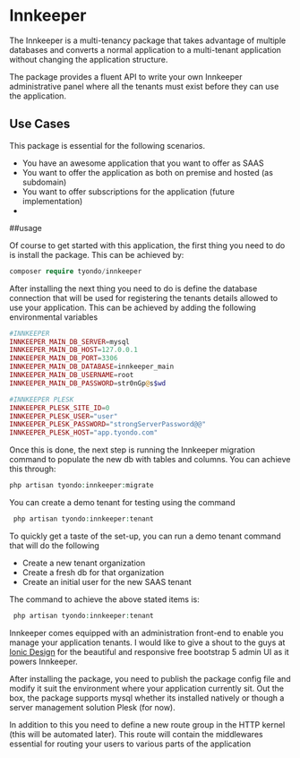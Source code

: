 # Innkeeper 

The Innkeeper is a multi-tenancy package that takes advantage of multiple databases and converts a normal
application to a multi-tenant application without changing the application structure.

The package provides a fluent API to write your own Innkeeper administrative panel where all the tenants
must exist before they can use the application.

## Use Cases

This package is essential for the following scenarios.
* You have an awesome application that you want to offer as SAAS
* You want to offer the application as both on premise and hosted (as subdomain)
* You want to offer subscriptions for the application (future implementation)
* 


##usage

Of course to get started with this application, the first thing you need to do is install the package.
This can be achieved by:

````php
composer require tyondo/innkeeper
````
After installing the next thing you need to do is define the database connection that will be used for registering the tenants
details allowed to use your application. This can be achieved by adding the following environmental variables

````php
#INNKEEPER
INNKEEPER_MAIN_DB_SERVER=mysql
INNKEEPER_MAIN_DB_HOST=127.0.0.1
INNKEEPER_MAIN_DB_PORT=3306
INNKEEPER_MAIN_DB_DATABASE=innkeeper_main
INNKEEPER_MAIN_DB_USERNAME=root
INNKEEPER_MAIN_DB_PASSWORD=str0nGp@s$wd

#INNKEEPER PLESK
INNKEEPER_PLESK_SITE_ID=0
INNKEEPER_PLESK_USER="user"
INNKEEPER_PLESK_PASSWORD="strongServerPassword@@"
INNKEEPER_PLESK_HOST="app.tyondo.com"
````

Once this is done, the next step is running the Innkeeper migration command to populate the new db with tables and columns.
You can achieve this through:

````php
php artisan tyondo:innkeeper:migrate
````

You can create a demo tenant for testing using the command
````php
 php artisan tyondo:innkeeper:tenant
````

To quickly get a taste of the set-up, you can run a demo tenant command that will do the following
* Create a new tenant organization
* Create a fresh db for that organization
* Create an initial user for the new SAAS tenant

The command to achieve the above stated items is:

````php
 php artisan tyondo:innkeeper:tenant
````

Innkeeper comes equipped with an administration front-end to enable you manage your application tenants. I would like to
give a shout to the guys at [Ionic Design](https://github.com/iqonicdesignofficial/hope-ui-design-system) for the beautiful and responsive free bootstrap 5
admin UI as it powers Innkeeper.



After installing the package, you need to publish the package config file and modify it suit the environment
where your application currently sit. Out the box, the package supports mysql whether its installed natively
or though a server management solution Plesk (for now).

In addition to this you need to define a new route group in the HTTP kernel (this will be automated later).
This route will contain the middlewares essential for routing your users to various parts of the application


